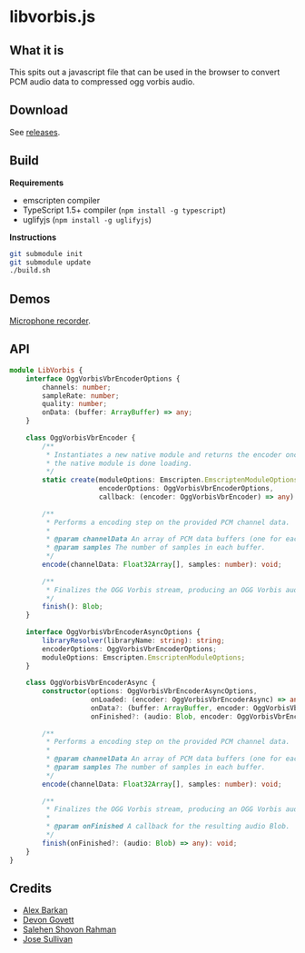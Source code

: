 # libvorbis.js

## What it is

This spits out a javascript file that can be used in the browser to convert PCM audio data to compressed ogg vorbis audio.

## Download

See [releases](https://github.com/Garciat/libvorbis.js/releases).

## Build

**Requirements**
- emscripten compiler
- TypeScript 1.5+ compiler (`npm install -g typescript`)
- uglifyjs (`npm install -g uglifyjs`)

**Instructions**
```bash
git submodule init
git submodule update
./build.sh
```

## Demos

[Microphone recorder](http://garciat.com/libvorbis.js/demos/microphone-recorder.html).

## API

```typescript
module LibVorbis {
    interface OggVorbisVbrEncoderOptions {
        channels: number;
        sampleRate: number;
        quality: number;
        onData: (buffer: ArrayBuffer) => any;
    }
    
    class OggVorbisVbrEncoder {
        /**
         * Instantiates a new native module and returns the encoder once
         * the native module is done loading.
         */
        static create(moduleOptions: Emscripten.EmscriptenModuleOptions,
                      encoderOptions: OggVorbisVbrEncoderOptions,
                      callback: (encoder: OggVorbisVbrEncoder) => any): void;
        
        /**
         * Performs a encoding step on the provided PCM channel data.
         *
         * @param channelData An array of PCM data buffers (one for each channel).
         * @param samples The number of samples in each buffer.
         */
        encode(channelData: Float32Array[], samples: number): void;
        
        /**
         * Finalizes the OGG Vorbis stream, producing an OGG Vorbis audio Blob.
         */
        finish(): Blob;
    }
    
    interface OggVorbisVbrEncoderAsyncOptions {
        libraryResolver(libraryName: string): string;
        encoderOptions: OggVorbisVbrEncoderOptions;
        moduleOptions: Emscripten.EmscriptenModuleOptions;
    }
    
    class OggVorbisVbrEncoderAsync {
        constructor(options: OggVorbisVbrEncoderAsyncOptions,
                    onLoaded: (encoder: OggVorbisVbrEncoderAsync) => any,
                    onData?: (buffer: ArrayBuffer, encoder: OggVorbisVbrEncoderAsync) => any,
                    onFinished?: (audio: Blob, encoder: OggVorbisVbrEncoderAsync) => any);
        
        /**
         * Performs a encoding step on the provided PCM channel data.
         *
         * @param channelData An array of PCM data buffers (one for each channel).
         * @param samples The number of samples in each buffer.
         */
        encode(channelData: Float32Array[], samples: number): void;
        
        /**
         * Finalizes the OGG Vorbis stream, producing an OGG Vorbis audio Blob.
         *
         * @param onFinished A callback for the resulting audio Blob.
         */
        finish(onFinished?: (audio: Blob) => any): void;
    }
}
```

## Credits

 - [Alex Barkan](http://hotcashew.com/2014/02/chrome-audio-api-and-ogg-vorbis/)
 - [Devon Govett](https://github.com/devongovett/ogg.js)
 - [Salehen Shovon Rahman](https://github.com/shovon/libvorbis.js)
 - [Jose Sullivan](https://github.com/itsjoesullivan/libvorbis.js)
